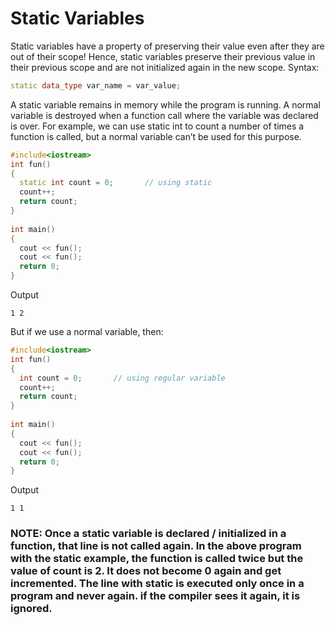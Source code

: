 # Static Variables

Static variables have a property of preserving their value even after they are out of their scope! Hence, static variables preserve their previous value in their previous scope and are not initialized again in the new scope. 
Syntax: 
```c++
static data_type var_name = var_value; 
```
A static variable remains in memory while the program is running. A normal variable is destroyed when a function call where the variable was declared is over. 
For example, we can use static int to count a number of times a function is called, but a normal variable can’t be used for this purpose.
```c++
#include<iostream>
int fun()
{
  static int count = 0;       // using static
  count++;
  return count;
}
  
int main()
{
  cout << fun();
  cout << fun();
  return 0;
}
```
Output
```
1 2
```
But if we use a normal variable, then:
```c++
#include<iostream>
int fun()
{
  int count = 0;       // using regular variable
  count++;
  return count;
}
  
int main()
{
  cout << fun();
  cout << fun();
  return 0;
}
```
Output
```
1 1
```

### NOTE: Once a static variable is declared / initialized in a function, that line is not called again. In the above program with the static example, the function is called twice but the value of count is 2. It does not become 0 again and get incremented. The line with static is executed only once in a program and never again. if the compiler sees it again, it is ignored.

